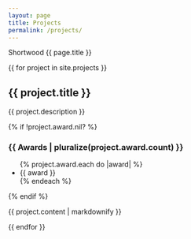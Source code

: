 ```yaml
---
layout: page
title: Projects
permalink: /projects/
---
```

Shortwood {{ page.title }}

{{ for project in site.projects }}
  <h2>{{ project.title }}</h2>
  <p> {{ project.description }} </p>
  {% if !project.award.nil? %}
  <h3> {{ Awards | pluralize(project.award.count) }} </h3>
  <ul>
    {% project.award.each do |award| %}
    <li> {{ award }} </li>
    {% endeach %}
  </ul>
  {% endif %}
  <p> {{ project.content | markdownify }} </p>
{{ endfor }}
